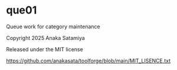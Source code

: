 # que01
Queue work for category maintenance

Copyright 2025 Anaka Satamiya

Released under the MIT license

https://github.com/anakasata/toolforge/blob/main/MIT_LISENCE.txt
